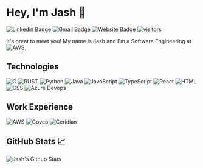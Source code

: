 # Hey, I'm Jash :wave: 

[![Linkedin Badge](https://img.shields.io/badge/-mehtaj8-blue?style=flat-square&logo=Linkedin&logoColor=white&link=https://www.linkedin.com/in/mehtaj8/)](https://www.linkedin.com/in/mehtaj8/)
[![Gmail Badge](https://img.shields.io/badge/-mehtaj8@mcmaster.ca-brown?style=flat&logo=Gmail&logoColor=white&link=mailto:mehtaj8@mcmaster.ca)](mailto:mehtaj8@mcmaster.ca)
[![Website Badge](https://img.shields.io/badge/-mehtaj8.github.io-blue?style=flat&logo=Bing&logoColor=white&link=https://mehtaj8.github.io/)](https://mehtaj8.github.io/)
![visitors](https://visitor-badge.laobi.icu/badge?page_id=mehtaj8.mehtaj8)


It's great to meet you! My name is Jash and I'm a Software Engineering at ![AWS](https://img.shields.io/badge/-AWS-black?style=flat&logo=Amazon). 

## Technologies

![C](https://img.shields.io/badge/-C/C++-white?style=flat&logo=C)
![RUST](https://img.shields.io/badge/-RUST-orange?style=flat&logo=Rust)
![Python](https://img.shields.io/badge/-Python-black?style=flat&logo=Python)
![Java](https://img.shields.io/badge/-Java-red?style=flat&logo=Java&logoColor=red)
![JavaScript](https://img.shields.io/badge/-JavaScript-black?style=flat&logo=JavaScript)
![TypeScript](https://img.shields.io/badge/-TypeScript-black?style=flat&logo=TypeScript)
![React](https://img.shields.io/badge/-React-black?style=flat&logo=React)
![HTML](https://img.shields.io/badge/-HTML5-orange?style=flat&logo=HTML5&logoColor=white)
![CSS](https://img.shields.io/badge/-CSS3-purple?style=flat&logo=CSS3)
![Azure Devops](https://img.shields.io/badge/-Azure_Devops-blue?style=flat&logo=azureDevops)

## Work Experience

![AWS](https://img.shields.io/badge/-AWS-black?style=flat&logo=Amazon)
![Coveo](https://img.shields.io/badge/-Coveo-yellow?style=flat&logoColor=Blue)
![Ceridian](https://img.shields.io/badge/-Ceridian-blue?style=flat&logo=Ceridian)


## GitHub Stats :chart_with_upwards_trend:
![Jash's Github Stats](https://github-readme-stats.vercel.app/api?username=mehtaj8&show_icons=true&title_color=fff&icon_color=79ff97&text_color=9f9f9f&bg_color=151515)
